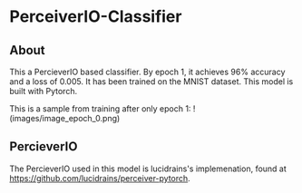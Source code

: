 # PerceiverIO-Classifier
## About
This a PercieverIO based classifier. By epoch 1, it achieves 96% accuracy and a loss of 0.005.
It has been trained on the MNIST dataset. This model is built with Pytorch.

This is a sample from training after only epoch 1:
!(images/image_epoch_0.png)

## PercieverIO
The PercieverIO used in this model is lucidrains's implemenation, found at https://github.com/lucidrains/perceiver-pytorch.



